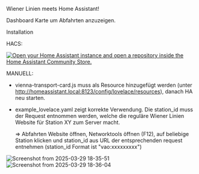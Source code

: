 Wiener Linien meets Home Assistant! 



Dashboard Karte um Abfahrten anzuzeigen.




Installation 

HACS:

<a href="https://my.home-assistant.io/redirect/hacs_repository/?owner=0Paul89&repository=vienna-transport-card" target="_blank" rel="noreferrer noopener"><img src="https://my.home-assistant.io/badges/hacs_repository.svg" alt="Open your Home Assistant instance and open a repository inside the Home Assistant Community Store." /></a>



MANUELL:

- vienna-transport-card.js muss als Resource hinzugefügt werden (unter http://homeassistant.local:8123/config/lovelace/resources), danach HA neu starten.

- example_lovelace.yaml zeigt korrekte Verwendung. Die station_id muss der Request entnommen werden, welche die reguläre Wiener Linien Website für Station XY zum Server macht. 

  => Abfahrten Website öffnen, Networktools öffnen (F12), auf beliebige Station klicken und station_id aus URL der entsprechenden request entnehmen (station_id Format ist "vao:xxxxxxxxx") 

![Screenshot from 2025-03-29 18-35-51](https://github.com/user-attachments/assets/4a3e0555-461c-4cf7-b7cc-451335a165f7)
![Screenshot from 2025-03-29 18-36-04](https://github.com/user-attachments/assets/c4b19091-5455-439b-be69-cc862aa1c623)

